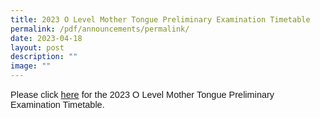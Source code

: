 ```yaml
---
title: 2023 O Level Mother Tongue Preliminary Examination Timetable
permalink: /pdf/announcements/permalink/
date: 2023-04-18
layout: post
description: ""
image: ""
---
```


<p style="font-family:sans-serif;font-size:14.5px;">Please click <a href="https://drive.google.com/file/d/1b9vyTQ1D5sEUoUPDK1ajJeRP_849dIJ-/view" style="font-family:sans-serif;font-size:14.5px;"> here</a> for the 2023 O Level Mother Tongue Preliminary Examination Timetable.</p>

